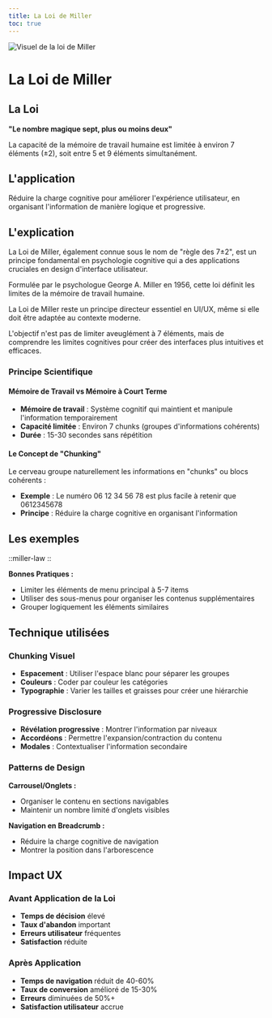 ```yaml
---
title: La Loi de Miller
toc: true
---
```

![Visuel de la loi de Miller](/assets/img/ui-ux/lois/loi-miller.png)


# La Loi de Miller


## La Loi

**"Le nombre magique sept, plus ou moins deux"** 

La capacité de la mémoire de travail humaine est limitée à environ 7 éléments (±2), soit entre 5 et 9 éléments simultanément.

## L'application 
Réduire la charge cognitive pour améliorer l'expérience utilisateur, en organisant l'information de manière logique et progressive.

## L'explication
La Loi de Miller, également connue sous le nom de "règle des 7±2", est un principe fondamental en psychologie cognitive qui a des applications cruciales en design d'interface utilisateur.

Formulée par le psychologue George A. Miller en 1956, cette loi définit les limites de la mémoire de travail humaine.

La Loi de Miller reste un principe directeur essentiel en UI/UX, même si elle doit être adaptée au contexte moderne. 

L'objectif n'est pas de limiter aveuglément à 7 éléments, mais de comprendre les limites cognitives pour créer des interfaces plus intuitives et efficaces.

### Principe Scientifique

#### Mémoire de Travail vs Mémoire à Court Terme
- **Mémoire de travail** : Système cognitif qui maintient et manipule l'information temporairement
- **Capacité limitée** : Environ 7 chunks (groupes d'informations cohérents)
- **Durée** : 15-30 secondes sans répétition

#### Le Concept de "Chunking"
Le cerveau groupe naturellement les informations en "chunks" ou blocs cohérents :
- **Exemple** : Le numéro 06 12 34 56 78 est plus facile à retenir que 0612345678
- **Principe** : Réduire la charge cognitive en organisant l'information

## Les exemples

::miller-law
::

**Bonnes Pratiques :**
- Limiter les éléments de menu principal à 5-7 items
- Utiliser des sous-menus pour organiser les contenus supplémentaires
- Grouper logiquement les éléments similaires

## Technique utilisées 
### Chunking Visuel
- **Espacement** : Utiliser l'espace blanc pour séparer les groupes
- **Couleurs** : Coder par couleur les catégories
- **Typographie** : Varier les tailles et graisses pour créer une hiérarchie

### Progressive Disclosure
- **Révélation progressive** : Montrer l'information par niveaux
- **Accordéons** : Permettre l'expansion/contraction du contenu
- **Modales** : Contextualiser l'information secondaire

### Patterns de Design

**Carrousel/Onglets :**
- Organiser le contenu en sections navigables
- Maintenir un nombre limité d'onglets visibles

**Navigation en Breadcrumb :**
- Réduire la charge cognitive de navigation
- Montrer la position dans l'arborescence

## Impact UX

### Avant Application de la Loi
- **Temps de décision** élevé
- **Taux d'abandon** important
- **Erreurs utilisateur** fréquentes
- **Satisfaction** réduite

### Après Application
- **Temps de navigation** réduit de 40-60%
- **Taux de conversion** amélioré de 15-30%
- **Erreurs** diminuées de 50%+
- **Satisfaction utilisateur** accrue



